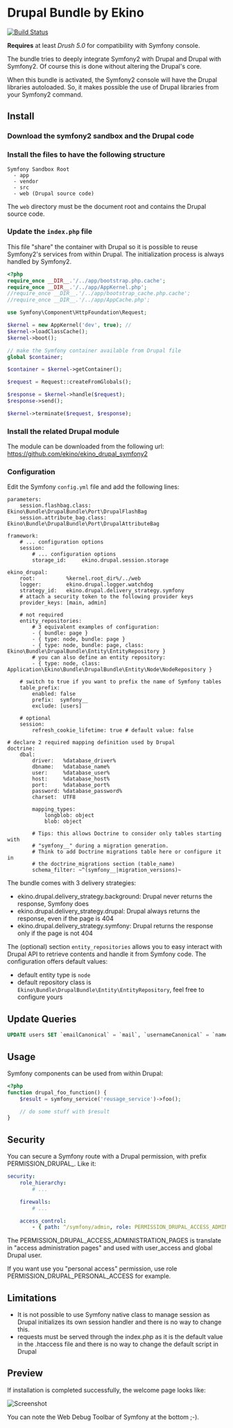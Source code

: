 Drupal Bundle by Ekino
======================

[![Build Status](https://secure.travis-ci.org/ekino/EkinoDrupalBundle.png?branch=master)](http://travis-ci.org/ekino/EkinoDrupalBundle)

**Requires** at least *Drush 5.0* for compatibility with Symfony console.

The bundle tries to deeply integrate Symfony2 with Drupal and Drupal with Symfony2. Of course this is done without
altering the Drupal's core.

When this bundle is activated, the Symfony2 console will have the Drupal libraries autoloaded. So, it makes possible
the use of Drupal libraries from your Symfony2 command.

Install
-------

### Download the symfony2 sandbox and the Drupal code

### Install the files to have the following structure

    Symfony Sandbox Root
      - app
      - vendor
      - src
      - web (Drupal source code)

The ``web`` directory must be the document root and contains the Drupal source code.

### Update the ``index.php`` file

This file "share" the container with Drupal so it is possible to reuse Symfony2's services from within Drupal. The
initialization process is always handled by Symfony2.

``` php
<?php
require_once __DIR__.'/../app/bootstrap.php.cache';
require_once __DIR__.'/../app/AppKernel.php';
//require_once __DIR__.'/../app/bootstrap_cache.php.cache';
//require_once __DIR__.'/../app/AppCache.php';

use Symfony\Component\HttpFoundation\Request;

$kernel = new AppKernel('dev', true); //
$kernel->loadClassCache();
$kernel->boot();

// make the Symfony container available from Drupal file
global $container;

$container = $kernel->getContainer();

$request = Request::createFromGlobals();

$response = $kernel->handle($request);
$response->send();

$kernel->terminate($request, $response);
```
### Install the related Drupal module

The module can be downloaded from the following url: https://github.com/ekino/ekino_drupal_symfony2

### Configuration

Edit the Symfony ``config.yml`` file and add the following lines:

    parameters:
        session.flashbag.class:       Ekino\Bundle\DrupalBundle\Port\DrupalFlashBag
        session.attribute_bag.class:  Ekino\Bundle\DrupalBundle\Port\DrupalAttributeBag

    framework:
        # ... configuration options
        session:
            # ... configuration options
            storage_id:     ekino.drupal.session.storage

    ekino_drupal:
        root:          %kernel.root_dir%/../web
        logger:        ekino.drupal.logger.watchdog
        strategy_id:   ekino.drupal.delivery_strategy.symfony
        # attach a security token to the following provider keys
        provider_keys: [main, admin]

        # not required
        entity_repositories:
            # 3 equivalent examples of configuration:
            - { bundle: page }
            - { type: node, bundle: page }
            - { type: node, bundle: page, class: Ekino\Bundle\DrupalBundle\Entity\EntityRepository }
            # you can also define an entity repository:
            - { type: node, class: Application\Ekino\Bundle\DrupalBundle\Entity\Node\NodeRepository }

        # switch to true if you want to prefix the name of Symfony tables
        table_prefix:
            enabled: false
            prefix:  symfony__
            exclude: [users]

        # optional
        session:
            refresh_cookie_lifetime: true # default value: false

    # declare 2 required mapping definition used by Drupal
    doctrine:
        dbal:
            driver:   %database_driver%
            dbname:   %database_name%
            user:     %database_user%
            host:     %database_host%
            port:     %database_port%
            password: %database_password%
            charset:  UTF8

            mapping_types:
                longblob: object
                blob: object

            # Tips: this allows Doctrine to consider only tables starting with
            # "symfony__" during a migration generation.
            # Think to add Doctrine migrations table here or configure it in
            # the doctrine_migrations section (table_name)
            schema_filter: ~^(symfony__|migration_versions)~

The bundle comes with 3 delivery strategies:

* ekino.drupal.delivery_strategy.background: Drupal never returns the response, Symfony does
* ekino.drupal.delivery_strategy.drupal: Drupal always returns the response, even if the page is 404
* ekino.drupal.delivery_strategy.symfony: Drupal returns the response only if the page is not 404

The (optional) section ``entity_repositories`` allows you to easy interact with
Drupal API to retrieve contents and handle it from Symfony code.
The configuration offers default values:

* default entity type is ``node``
* default repository class is ``Ekino\Bundle\DrupalBundle\Entity\EntityRepository``, feel free to configure yours

Update Queries
--------------

``` sql
UPDATE users SET `emailCanonical` = `mail`, `usernameCanonical` = `name`, `roles` = 'b:0;';
```

Usage
-----

Symfony components can be used from within Drupal:

``` php
<?php
function drupal_foo_function() {
    $result = symfony_service('reusage_service')->foo();

    // do some stuff with $result
}
```

Security
--------

You can secure a Symfony route with a Drupal permission, with prefix PERMISSION_DRUPAL_.
Like it:

``` yml
security:
    role_hierarchy:
        # ...

    firewalls:
        # ...

    access_control:
        - { path: ^/symfony/admin, role: PERMISSION_DRUPAL_ACCESS_ADMINISTRATION_PAGES }

```

The PERMISSION_DRUPAL_ACCESS_ADMINISTRATION_PAGES is translate in "access administration pages"
and used with user_access and global Drupal user.

If you want use you "personal access" permission, use role PERMISSION_DRUPAL_PERSONAL_ACCESS for example.


Limitations
-----------

* It is not possible to use Symfony native class to manage session as Drupal initializes its own session handler
and there is no way to change this.
* requests must be served through the index.php as it is the default value in the .htaccess file and there is no
way to change the default script in Drupal

Preview
-------

If installation is completed successfully, the welcome page looks like:

![Screenshot](https://raw.github.com/ekino/EkinoDrupalBundle/2.2/Resources/doc/images/welcome.png)

You can note the Web Debug Toolbar of Symfony at the bottom ;-).
